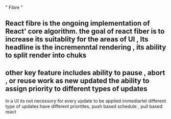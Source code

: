 " Fibre "

React fibre is the ongoing implementation of React' core  algorithm. 
the goal of react fiber is to increase its suitablity  for the areas of UI , 
Its headline is the incremenntal rendering , its ability to  split render into chuks
-----------
other key feature includes ability to  pause , abort , or reuse  work as new  updated 
the ability to  assign priority  to different types  of updates  
----------
In a UI its not necessory for every update to be applied  immediartel 
different type of updates have different priortites, push based schedule , pull  based react 